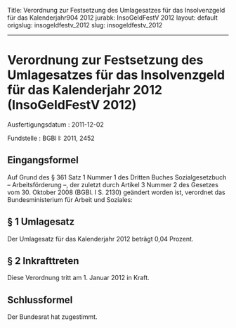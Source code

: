 Title: Verordnung zur Festsetzung des Umlagesatzes für das Insolvenzgeld für das Kalenderjahr904
  2012
jurabk: InsoGeldFestV 2012
layout: default
origslug: insogeldfestv_2012
slug: insogeldfestv_2012

---

# Verordnung zur Festsetzung des Umlagesatzes für das Insolvenzgeld für das Kalenderjahr 2012 (InsoGeldFestV 2012)

Ausfertigungsdatum
:   2011-12-02

Fundstelle
:   BGBl I: 2011, 2452


## Eingangsformel

Auf Grund des § 361 Satz 1 Nummer 1 des Dritten Buches
Sozialgesetzbuch – Arbeitsförderung –, der zuletzt durch Artikel 3
Nummer 2 des Gesetzes vom 30. Oktober 2008 (BGBl. I S. 2130) geändert
worden ist, verordnet das Bundesministerium für Arbeit und Soziales:


## § 1 Umlagesatz

Der Umlagesatz für das Kalenderjahr 2012 beträgt 0,04 Prozent.


## § 2 Inkrafttreten

Diese Verordnung tritt am 1. Januar 2012 in Kraft.


## Schlussformel

Der Bundesrat hat zugestimmt.

